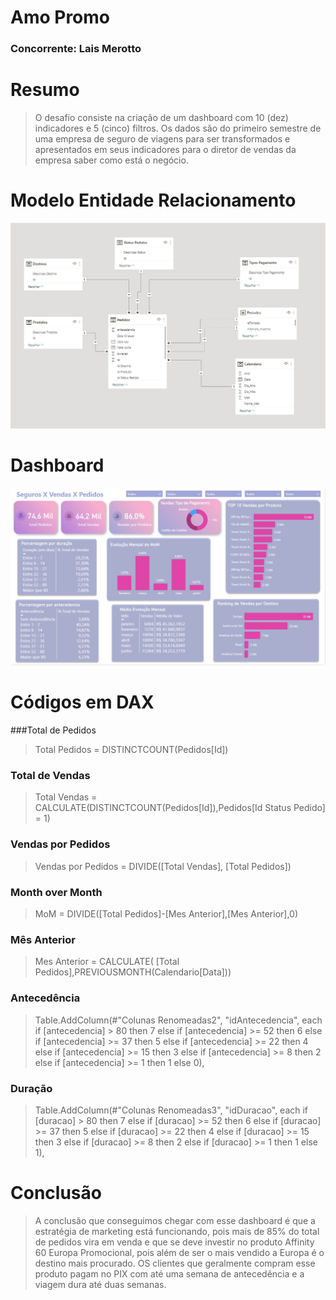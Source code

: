 # Amo Promo
### Concorrente: Lais Merotto

# Resumo
> O desafio consiste na criação de um dashboard com 10 (dez) indicadores e 5 (cinco) filtros. Os dados são do primeiro semestre de uma empresa de seguro de viagens para ser transformados e apresentados em seus indicadores para o diretor de vendas da empresa saber como está o negócio. 



# Modelo Entidade Relacionamento
![Modelagem](./images/image_01.png)



# Dashboard
![Dashboard](./images/image_02.png)


# Códigos em DAX

###Total de Pedidos
> Total Pedidos = DISTINCTCOUNT(Pedidos[Id])

### Total de Vendas
> Total Vendas = CALCULATE(DISTINCTCOUNT(Pedidos[Id]),Pedidos[Id Status Pedido] = 1)

### Vendas por Pedidos
> Vendas por Pedidos = DIVIDE([Total Vendas], [Total Pedidos])

### Month over Month
> MoM = DIVIDE([Total Pedidos]-[Mes Anterior],[Mes Anterior],0)   

### Mês Anterior
> Mes Anterior = CALCULATE( [Total Pedidos],PREVIOUSMONTH(Calendario[Data]))  


### Antecedência
>Table.AddColumn(#"Colunas Renomeadas2", "idAntecedencia", each if [antecedencia] > 80 then 7 else if [antecedencia] >= 52 then 6 else if [antecedencia] >= 37 then 5 else if [antecedencia] >= 22 then 4 else if [antecedencia] >= 15 then 3 else if [antecedencia] >= 8 then 2 else if [antecedencia] >= 1 then 1 else 0),


### Duração
>Table.AddColumn(#"Colunas Renomeadas3", "idDuracao", each if [duracao] > 80 then 7 else if [duracao] >= 52 then 6 else if [duracao] >= 37 then 5 else if [duracao] >= 22 then 4 else if [duracao] >= 15 then 3 else if [duracao] >= 8 then 2 else if [duracao] >= 1 then 1 else 1),



# Conclusão
>A conclusão que conseguimos chegar com esse dashboard é que a estratégia de marketing está funcionando, pois mais de 85% do total de pedidos vira em venda e que se deve investir no produto Affinity 60 Europa Promocional, pois além de ser o mais vendido a Europa é o destino mais procurado. OS clientes que geralmente compram esse produto pagam no PIX com até uma semana de antecedência e a viagem dura até duas semanas.


